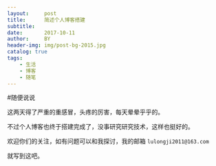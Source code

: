 ```yaml
---
layout:     post
title:      简述个人博客搭建
subtitle:   
date:       2017-10-11
author:     BY
header-img: img/post-bg-2015.jpg
catalog: true
tags:
    - 生活
    - 博客
    - 随笔
---
```


#随便说说

这两天得了严重的重感冒，头疼的厉害，每天晕晕乎乎的。

不过个人博客也终于搭建完成了，没事研究研究技术，这样也挺好的。

欢迎你们的关注，如有问题可以和我探讨，我的邮箱 `lulongji2011@163.com`

就写到这吧。
